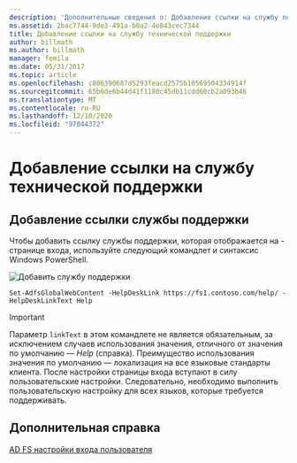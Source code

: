 ```yaml
---
description: 'Дополнительные сведения о: Добавление ссылки на службу поддержки'
ms.assetid: 2bac7744-9de3-491a-b0a2-4e843cec7344
title: Добавление ссылки на службу технической поддержки
author: billmath
ms.author: billmath
manager: femila
ms.date: 05/31/2017
ms.topic: article
ms.openlocfilehash: c806390687d5293feacd2575b10569504334914f
ms.sourcegitcommit: 65b6de6b44d41f1180c45db11cdd60cb2a093b46
ms.translationtype: MT
ms.contentlocale: ru-RU
ms.lasthandoff: 12/10/2020
ms.locfileid: "97044372"
---
```

# <a name="add-help-desk-link"></a>Добавление ссылки на службу технической поддержки


## <a name="to-add-a-help-desk-link"></a>Добавление ссылки службы поддержки
Чтобы добавить ссылку службы поддержки, которая отображается на \- странице входа, используйте следующий командлет и синтаксис Windows PowerShell.

![Добавить службу поддержки](media/AD-FS-user-sign-in-customization/ADFS_Blue_Custom2.png)


`Set-AdfsGlobalWebContent -HelpDeskLink https://fs1.contoso.com/help/ -HelpDeskLinkText Help`


> [!IMPORTANT]
> Параметр `linkText` в этом командлете не является обязательным, за исключением случаев использования значения, отличного от значения по умолчанию — *Help* (справка). Преимущество использования значения по умолчанию — локализация на все языковые стандарты клиента. После настройки страницы входа вступают в силу пользовательские настройки. Следовательно, необходимо выполнить пользовательскую настройку для всех языков, которые требуется поддерживать.


## <a name="additional-references"></a>Дополнительная справка
[AD FS настройки входа пользователя](AD-FS-user-sign-in-customization.md)
